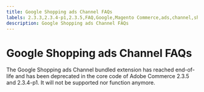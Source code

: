 ```yaml
---
title: Google Shopping ads Channel FAQs
labels: 2.3.3,2.3.4-p1,2.3.5,FAQ,Google,Magento Commerce,ads,channel,shopping
description: Google Shopping ads Channel FAQs
---
```


# Google Shopping ads Channel FAQs

The Google Shopping ads Channel bundled extension has reached end-of-life and has been deprecated in the core code of Adobe Commerce 2.3.5 and 2.3.4-p1. It will not be supported nor function anymore.